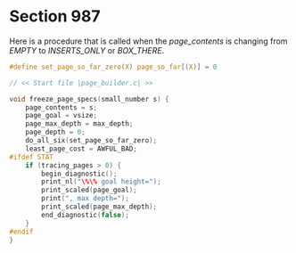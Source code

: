 # Section 987

Here is a procedure that is called when the *page_contents* is changing from *EMPTY* to *INSERTS_ONLY* or *BOX_THERE*.

```c include/builder.h
#define set_page_so_far_zero(X) page_so_far[(X)] = 0
```

```c builder/page_builder.c
// << Start file |page_builder.c| >>

void freeze_page_specs(small_number s) {
    page_contents = s;
    page_goal = vsize;
    page_max_depth = max_depth;
    page_depth = 0;
    do_all_six(set_page_so_far_zero);
    least_page_cost = AWFUL_BAD;
#ifdef STAT
    if (tracing_pages > 0) {
        begin_diagnostic();
        print_nl("\%\% goal height=");
        print_scaled(page_goal);
        print(", max depth=");
        print_scaled(page_max_depth);
        end_diagnostic(false);
    }
#endif
}
```
